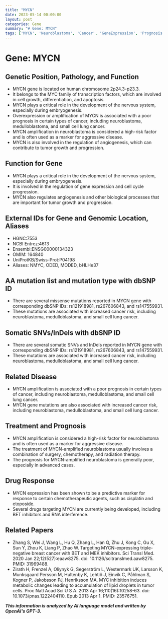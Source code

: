 ```yaml
---
title: "MYCN"
date: 2023-05-14 00:00:00
layout: post
categories: Gene
summary: "# Gene: MYCN"
tags: ['MYCN', 'Neuroblastoma', 'Cancer', 'GeneExpression', 'Prognosis', 'DrugResponse', 'Mutation', 'BETinhibitors']
---
```


# Gene: MYCN
## Genetic Position, Pathology, and Function
- MYCN gene is located on human chromosome 2p24.3-p23.3.
- It belongs to the MYC family of transcription factors, which are involved in cell growth, differentiation, and apoptosis.
- MYCN plays a critical role in the development of the nervous system, especially during embryogenesis.
- Overexpression or amplification of MYCN is associated with a poor prognosis in certain types of cancer, including neuroblastoma, medulloblastoma, and small cell lung cancer.
- MYCN amplification in neuroblastoma is considered a high-risk factor and is often used as a marker for aggressive disease.
- MYCN is also involved in the regulation of angiogenesis, which can contribute to tumor growth and progression.

## Function for Gene
- MYCN plays a critical role in the development of the nervous system, especially during embryogenesis.
- It is involved in the regulation of gene expression and cell cycle progression.
- MYCN also regulates angiogenesis and other biological processes that are important for tumor growth and progression.

## External IDs for Gene and Genomic Location, Aliases
- HGNC:7553
- NCBI Entrez:4613
- Ensembl:ENSG00000134323
- OMIM: 164840
- UniProtKB/Swiss-Prot:P04198
- Aliases: NMYC, ODED, MODED, bHLHe37

## AA mutation list and mutation type with dbSNP ID
- There are several missense mutations reported in MYCN gene with corresponding dbSNP IDs: rs121918981, rs267606843, and rs147559931.
- These mutations are associated with increased cancer risk, including neuroblastoma, medulloblastoma, and small cell lung cancer.

## Somatic SNVs/InDels with dbSNP ID
- There are several somatic SNVs and InDels reported in MYCN gene with corresponding dbSNP IDs: rs121918981, rs267606843, and rs147559931.
- These mutations are associated with increased cancer risk, including neuroblastoma, medulloblastoma, and small cell lung cancer.

## Related Disease
- MYCN amplification is associated with a poor prognosis in certain types of cancer, including neuroblastoma, medulloblastoma, and small cell lung cancer.
- MYCN gene mutations are also associated with increased cancer risk, including neuroblastoma, medulloblastoma, and small cell lung cancer.

## Treatment and Prognosis
- MYCN amplification is considered a high-risk factor for neuroblastoma and is often used as a marker for aggressive disease.
- The treatment of MYCN-amplified neuroblastoma usually involves a combination of surgery, chemotherapy, and radiation therapy.
- The prognosis for MYCN-amplified neuroblastoma is generally poor, especially in advanced cases.

## Drug Response
- MYCN expression has been shown to be a predictive marker for response to certain chemotherapeutic agents, such as cisplatin and etoposide.
- Several drugs targeting MYCN are currently being developed, including BET inhibitors and RNA interference.

## Related Papers
- Zhang S, Wei J, Wang L, Hu Q, Zhang L, Han Q, Zhu J, Kong C, Gu X, Sun Y, Zhou K, Liang P, Zhao W. Targeting MYCN-expressing triple-negative breast cancer with BET and MEK inhibitors. Sci Transl Med. 2020 Jan 22;12(527):eaaw8275. doi: 10.1126/scitranslmed.aaw8275. PMID: 31969488.
- Zirath H, Frenzel A, Oliynyk G, Segerström L, Westermark UK, Larsson K, Munksgaard Persson M, Hultenby K, Lehtiö J, Einvik C, Påhlman S, Kogner P, Jakobsson PJ, Henriksson MA. MYC inhibition induces metabolic changes leading to accumulation of lipid droplets in tumor cells. Proc Natl Acad Sci U S A. 2013 Apr 16;110(16):10258-63. doi: 10.1073/pnas.1222404110. Epub 2013 Apr 1. PMID: 23576751.

**_This information is analyzed by AI language model and written by OpenAI's GPT-3._**